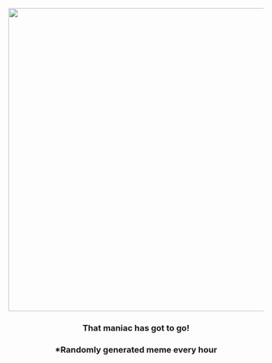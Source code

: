 <p align="center">
        <img src="https://i.redd.it/5pukuegu5cr91.jpg" width="600" height="600">
        </p>
        <h3 align="center">That maniac has got to go!</h3>
        <h3 align="center">*Randomly generated meme every hour</h3>
    